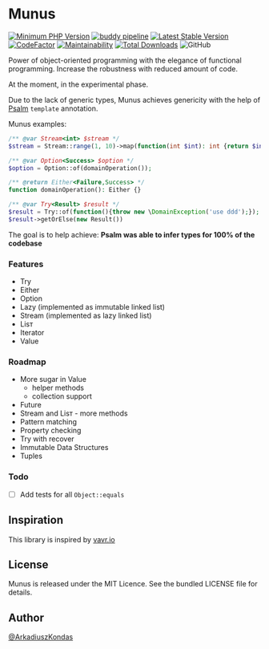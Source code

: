 # Munus

[![Minimum PHP Version](https://img.shields.io/badge/php-%3E%3D%207.2-8892BF.svg)](https://php.net/)
[![buddy pipeline](https://app.buddy.works/akondas/munus/pipelines/pipeline/220416/badge.svg?token=f043fc3d0fb3414a7b5c2cff118b2a43cc1e39f64b155c73661e03bb4b0d6fb9 "buddy pipeline")](https://app.buddy.works/akondas/munus/pipelines/pipeline/220416)
[![Latest Stable Version](https://poser.pugx.org/akondas/munus/v/stable?format=flat)](https://packagist.org/packages/akondas/munus)
[![CodeFactor](https://www.codefactor.io/repository/github/akondas/munus/badge)](https://www.codefactor.io/repository/github/akondas/munus)
[![Maintainability](https://api.codeclimate.com/v1/badges/4b9585a0fb57553737d5/maintainability)](https://codeclimate.com/github/akondas/munus/maintainability)
[![Total Downloads](https://poser.pugx.org/akondas/munus/downloads?format=flat)](https://packagist.org/packages/akondas/munus)
![GitHub](https://img.shields.io/github/license/akondas/munus)

Power of object-oriented programming with the elegance of functional programming.
Increase the robustness with reduced amount of code.

At the moment, in the experimental phase.

Due to the lack of generic types, Munus achieves genericity with the help of [Psalm](https://github.com/vimeo/psalm) `template` annotation.

Munus examples:
```php
/** @var Stream<int> $stream */
$stream = Stream::range(1, 10)->map(function(int $int): int {return $int * 5});

/** @var Option<Success> $option */
$option = Option::of(domainOperation());

/** @return Either<Failure,Success> */
function domainOperation(): Either {}

/** @var Trƴ<Result> $result */
$result = Trƴ::of(function(){throw new \DomainException('use ddd');});
$result->getOrElse(new Result())
```

The goal is to help achieve:
**Psalm was able to infer types for 100% of the codebase**

### Features

 - Try
 - Either
 - Option
 - Lazy (implemented as immutable linked list)
 - Stream (implemented as lazy linked list)
 - Lisт
 - Iterator
 - Value

### Roadmap

 - More sugar in Value
    - helper methods
    - collection support
 - Future
 - Stream and Lisт - more methods
 - Pattern matching
 - Property checking
 - Try with recover
 - Immutable Data Structures
 - Tuples

### Todo

 - [ ] Add tests for all `Object::equals`

## Inspiration

This library is inspired by [vavr.io](https://www.vavr.io/)

## License

Munus is released under the MIT Licence. See the bundled LICENSE file for details.

## Author

[@ArkadiuszKondas](https://twitter.com/ArkadiuszKondas)
